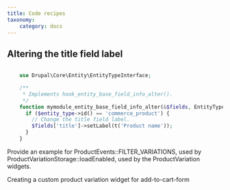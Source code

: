 ```yaml
---
title: Code recipes
taxonomy:
    category: docs
---
```


Altering the title field label
------------------------------

```php

    use Drupal\Core\Entity\EntityTypeInterface;

    /**
     * Implements hook_entity_base_field_info_alter().
     */
    function mymodule_entity_base_field_info_alter(&$fields, EntityTypeInterface $entity_type) {
      if ($entity_type->id() == 'commerce_product') {
        // Change the title field label.
        $fields['title']->setLabel(t('Product name'));
      }
    }
```

Provide an example for ProductEvents::FILTER_VARIATIONS, used by ProductVariationStorage::loadEnabled, used by the ProductVariation widgets.

Creating a custom product variation widget for add-to-cart-form